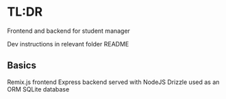 # TL:DR

Frontend and backend for student manager

Dev instructions in relevant folder README


## Basics

Remix.js frontend
Express backend served with NodeJS
Drizzle used as an ORM
SQLite database
